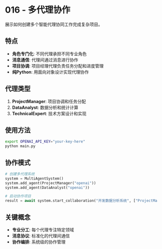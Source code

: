 # 016 - 多代理协作

展示如何创建多个智能代理协同工作完成复杂项目。

## 特点

- **角色专门化**: 不同代理承担不同专业角色
- **消息通信**: 代理间通过消息进行协作
- **项目协调**: 项目经理代理负责任务分配和进度管理
- **纯Python**: 用面向对象设计实现代理协作

## 代理类型

1. **ProjectManager**: 项目协调和任务分配
2. **DataAnalyst**: 数据分析和统计计算  
3. **TechnicalExpert**: 技术方案设计和实现

## 使用方法

```bash
export OPENAI_API_KEY="your-key-here"
python main.py
```

## 协作模式

```python
# 创建多代理系统
system = MultiAgentSystem()
system.add_agent(ProjectManager("openai"))
system.add_agent(DataAnalyst("openai"))

# 启动协作项目
result = await system.start_collaboration("开发数据分析系统", ["ProjectManager", "DataAnalyst"])
```

## 关键概念

- **专业分工**: 每个代理专注特定领域
- **消息协议**: 标准化的代理间通信
- **协作编排**: 系统级的协作管理